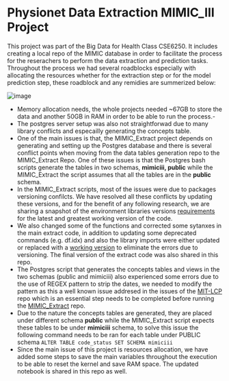# Physionet Data Extraction MIMIC_III Project
This project was part of the Big Data for Health Class CSE6250. It includes creating a local repo of the MIMIC database in order to facilitate the process for the reserachers to perform the data extraction and prediction tasks. Throughout the process we had several roadblocks especially with allocating the resources whether for the extraction step or for the model prediction step, these roadblock and any remidies are summerized below:

![image](https://user-images.githubusercontent.com/7920085/165003835-2351cb3f-20cc-4b2d-a489-0a1ea4de076c.png)

* Memory allocation needs, the whole projects needed ~67GB to store the data and another 50GB in RAM in order to be able to run the process.-
* The postgres server setup was also not straightforwad due to many library conflicts and especailly generating the concepts table.
* One of the main issues is that, the MIMIC_Extract project depends on generating and setting up the Postgres database and there is several conflict points when moving from the data tables generation repo to the MIMIC_Extract Repo. One of these issues is that the Postgres bash scripts generate the tables in two schemas, **mimiciii, public** while the MIMIC_Extract the script assumes that all the tables are in the **public** schema.
* In the MIMIC_Extract scripts, most of the issues were due to packages versioning confilcts. We have resolved all these conflicts by updating these versions, and for the benefit of any following research, we are sharing a snapshot of the environment libraries versions [requirements](https://github.com/atheeralattar/mimic-project/blob/main/requirements.txt) for the latest and greatest working version of the code.
* We also changed some of the functions and corrected some sytanxes in the main extract code, in addition to updating some deprecated commands (e.g. df.idx) and also the library imports were either updated or replaced with a [working version](https://github.com/atheeralattar/mimic-project/blob/main/mimic_direct_extract.py) to eliminate the errors due to versioning. The final version of the extract code was also shared in this repo.
* The Postgres script that generates the concepts tables and views in the two schemas (public and mimiciii) also experienced some errors due to the use of REGEX pattern to strip the dates, we needed to modify the pattern as this a well known issue addresed in the issues of the [MIT-LCP](https://github.com/MIT-LCP/) repo which is an essential step needs to be completed before running the [MIMIC_Extract](https://github.com/MLforHealth/MIMIC_Extract) repo.
* Due to the nature the concepts tables are generated, they are placed under different schema **public** while the MIMIC_Extract script expects these tables to be under **mimiciii** schema, to solve this issue the following command needs to be ran for each table under PUBLIC schema ```ALTER TABLE code_status SET SCHEMA mimiciii```
* Since the main issue of this project is resources allocation, we have added some steps to save the main variables throughout the execution to be able to reset the kernel and save RAM space. The updated notebook is shared in this repo as well.
